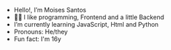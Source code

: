 -  Hello!, I’m Moises Santos
-  👨‍💻 I like programming, Frontend and a little Backend 
-  I’m currently learning JavaScript, Html and Python
-  Pronouns: He/they
-  Fun fact: I'm 16y

<!---
MoisesSant/MoisesSant is a ✨ special ✨ repository because its `README.md` (this file) appears on your GitHub profile.
You can click the Preview link to take a look at your changes.
--->
